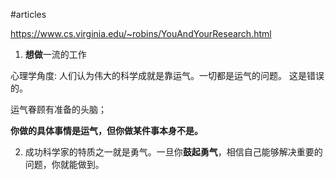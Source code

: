 #articles 

https://www.cs.virginia.edu/~robins/YouAndYourResearch.html


1. **想做**一流的工作

心理学角度:
人们认为伟大的科学成就是靠运气。一切都是运气的问题。 这是错误的。

运气眷顾有准备的头脑；

**你做的具体事情是运气，但你做某件事本身不是。**


2. 成功科学家的特质之一就是勇气。一旦你**鼓起勇气**，相信自己能够解决重要的问题，你就能做到。